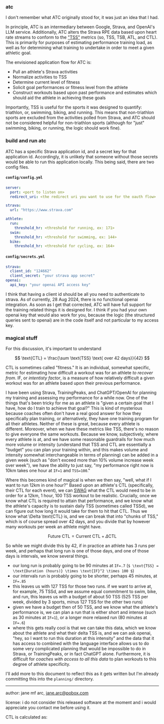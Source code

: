 ### atc

I don't remember what ATC originally stood for, it was just an idea that I had.

In principle, ATC is an intermediary between Google, Strava, and OpenAI's LLM service.
Additionally, ATC alters the Strava RPE data based upon heart rate streams to conform
to the ["TSS"](https://help.trainingpeaks.com/hc/en-us/articles/204071944-Training-Stress-Scores-TSS-Explained) metrics
(so, TSS, TSB, ATL, and CTL). This is primarily for purposes of estimating performance
training load, as well as for determining what training to undertake in order to meet
a given athletic goal.

The envisioned application flow for ATC is:
* Pull an athlete's Strava activities
* Normalize activities to TSS
* Determine current level of fitness
* Solicit goal performances or fitness level from the athlete
* Construct workouts based upon past performance and estimates which should aid the athlete in achieving these goals

Importantly, TSS is useful for the sports it was designed to quantify: triathlon, or,
swimming, biking, and running. This means that non-triathlon sports are excluded from the
activities polled from Strava, and ATC should not be considered helpful for non-triathlon
sports (although for "just" swimming, biking, or running, the logic should work fine).

### build and run atc

ATC has a specific Strava application id, and a secret key for that application id. Accordingly, it is
unlikely that someone without those secrets would be able to run this application locally. This being
said, there are two config files.

#### `config/config.yml`

```yaml
server:
  port: <port to listen on>
  redirect_uri: <the redirect uri you want to use for the oauth flow>

strava:
  url: "https://www.strava.com"

athlete:
  run:
    threshold_hr: <threshold for running, ex: 171>
  swim:
    threshold_hr: <threshold for swimming, ex: 144>
  bike:
    threshold_hr: <threshold for cycling, ex: 164>
```

#### `config/secrets.yml`

```yaml
strava:
  client_id: "124662"
  client_secret: "your strava app secret"
openai:
  api_key: "your openai API access key"
```

I think that having a client id should be all you need to authenticate to strava. As of currently,
28 Aug 2024, there is no functional openai integration. As soon as I get that corrected, ATC will have
full support for the training related things it is designed for. I think if you had your own openai key
that would also work for you, because the logic (the structured queries sent to openai) are in the code
itself and not particular to my access key.

### magical stuff

For this discussion, it's important to understand

$$
\text{CTL} = \frac{\sum \text{TSS} \text{ over 42 days}}{42}
$$

CTL is sometimes called "fitness." It is an individual, somewhat specific, metric for estimating how
difficult a workout was for an athlete _to recover from_. IF, or _intentisty factor_, is a measure of
how relatively difficult a given workout was for an athlete based upon their previous performance.

I have been using Strava, TrainingPeaks, and ChatGPT/OpenAI for planning my training and assessing my
performance for a while now. One of the things that's been tricky for me as an athlete is "given a certain
goal that I have, how do I train to achieve that goal?" This is kind of mysterious because coaches often
don't have a real good answer for how they specifically plan training, or alternatively, they have one
training program for all their athletes. Neither of these is great, because every athlete is different.
Moreover, when we have these metrics like TSS, there's no reason to give everyone the same workouts.
Because we know, subjectively, where every athlete is at, and we have some reasonable guardrails for
how much more volume or intensity (understand that TSS and CTL are essentially a "budget" you can plan
your training within, and this makes volume and intensity somewhat interchangeable in terms of planning)
can be added in a given week (such as "don't exceed more than 10% volume increase week over week"), we
have the ability to just say, "my performance right now is 10km takes one hour at `IF=1` and `TSS=100`."

Where this becomes kind of magical is when we then say, "well, what if I want to run 12km in one hour?"
Based upon an athlete's CTL (specifically, their CTL for each event), we can [SWAG](https://en.wikipedia.org/wiki/Scientific_wild-ass_guess)
what the CTL would need to be in order for a 12km, 1 hour, 100 TSS workout to be realistic. Crucially,
once we know what CTL is required to attain that performance, and we know what the athlete's capacity is
to sustain daily TSS (sometimes called TSSd), we can figure out how long it would take for them to hit
that CTL. Thus we know what \Delta \text{CTL} is, and we can break that into "chunks of TSS," which
is of course spread over 42 days, and you divide that by however many workouts per week an athlete might
have.

$$
\text{Future CTL} = \text{Current CTL} + \Delta \text{CTL}
$$

So while we might divide this by 42, if in practice an athlete has 3 runs per week, and perhaps that
long run is one of those days, and one of those days is intervals, we know several things.

* our long run is probably going to be 90 minutes at `IF=.7` (`$ \text{TSS} = \text{Duration (hours)} \times \text{IF}^2 \times 100 $`)
* our intervals run is probably going to be shorter, perhaps 45 minutes, at `IF=.85`
* this leaves us with 127 TSS for those two runs. if we want to arrive at, for example, 75 TSSd, and we assume equal commitment to swim, bike, and run, this leaves us with a budget of about 50 TSS (525 TSS per week, divided by 3 sports, minus 127 TSS for the other two runs)
* given we have a budget then of 50 TSS, and we know what the athlete's performance is, we can plan a run that is either short and intense (such as 30 minutes at `IF=1`), or a longer more relaxed run (80 minutes at `IF=.6`)
* where this gets really cool is that we can take this data, which we know about the athlete and what their delta TSS is, and we can ask openai, "hey, so I want to run this duration at this intensity" and the data that it has access to combined with the language interface allows us to do some very complicated planning that would be impossible to do in Strava, or TrainingPeaks, or in fact ChatGPT alone. Furthermore, it is difficult for _coaches with access to all this data_ to plan workouts to this degree of athlete specificity.

I'll add more to this document to reflect this as it gets written but I'm already committing this into the `planning/` directory.

---
author: jane mf arc, jane.arc@pobox.com

license: i do not consider this released software at the moment and i would appreciate you contact me before using it.



CTL is calculated as:


